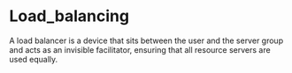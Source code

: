 # Load_balancing
A load balancer is a device that sits between the user and the server group and acts as an invisible facilitator, ensuring that all resource servers are used equally.
